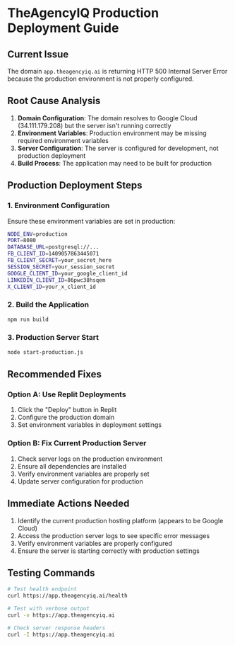 # TheAgencyIQ Production Deployment Guide

## Current Issue
The domain `app.theagencyiq.ai` is returning HTTP 500 Internal Server Error because the production environment is not properly configured.

## Root Cause Analysis
1. **Domain Configuration**: The domain resolves to Google Cloud (34.111.179.208) but the server isn't running correctly
2. **Environment Variables**: Production environment may be missing required environment variables
3. **Server Configuration**: The server is configured for development, not production deployment
4. **Build Process**: The application may need to be built for production

## Production Deployment Steps

### 1. Environment Configuration
Ensure these environment variables are set in production:
```bash
NODE_ENV=production
PORT=8080
DATABASE_URL=postgresql://...
FB_CLIENT_ID=1409057863445071
FB_CLIENT_SECRET=your_secret_here
SESSION_SECRET=your_session_secret
GOOGLE_CLIENT_ID=your_google_client_id
LINKEDIN_CLIENT_ID=86pwc38hsqem
X_CLIENT_ID=your_x_client_id
```

### 2. Build the Application
```bash
npm run build
```

### 3. Production Server Start
```bash
node start-production.js
```

## Recommended Fixes

### Option A: Use Replit Deployments
1. Click the "Deploy" button in Replit
2. Configure the production domain
3. Set environment variables in deployment settings

### Option B: Fix Current Production Server
1. Check server logs on the production environment
2. Ensure all dependencies are installed
3. Verify environment variables are properly set
4. Update server configuration for production

## Immediate Actions Needed
1. Identify the current production hosting platform (appears to be Google Cloud)
2. Access the production server logs to see specific error messages
3. Verify environment variables are properly configured
4. Ensure the server is starting correctly with production settings

## Testing Commands
```bash
# Test health endpoint
curl https://app.theagencyiq.ai/health

# Test with verbose output
curl -v https://app.theagencyiq.ai

# Check server response headers
curl -I https://app.theagencyiq.ai
```